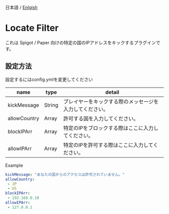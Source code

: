 日本語 / [Enlgish](/README_EN.md)
# Locate Filter
これは Spigot / Paper 向けの特定の国のIPアドレスをキックするプラグインです。

## 設定方法
設定するにはconfig.ymlを変更してください

| name | type | detail |
|---|---|---|
| kickMessage | String | プレイヤーをキックする際のメッセージを入力してください。 |
| allowCountry | Array | 許可する国を入力してください。 |
| blockIPArr | Array | 特定のIPをブロックする際はここに入力してください。 |
| allowIPArr | Array | 特定のIPを許可する際はここに入力してください。 |

Example
```yml
kickMessage: "あなたの国からのアクセスは許可されていません。"
allowCountry:
 - JP
 - US
blockIPArr:
 - 192.168.0.10
allowIPArr:
 - 127.0.0.1
```